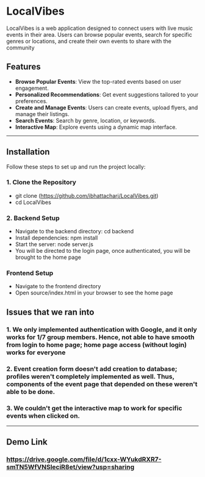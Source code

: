 # LocalVibes

LocalVibes is a web application designed to connect users with live music events in their area. Users can browse popular events, search for specific genres or locations, and create their own events to share with the community

## Features
- **Browse Popular Events**: View the top-rated events based on user engagement.
- **Personalized Recommendations**: Get event suggestions tailored to your preferences.
- **Create and Manage Events**: Users can create events, upload flyers, and manage their listings.
- **Search Events**: Search by genre, location, or keywords.
- **Interactive Map**: Explore events using a dynamic map interface.

---

## Installation

Follow these steps to set up and run the project locally:

### 1. Clone the Repository
- git clone (https://github.com/ibhattacharj/LocalVibes.git)
- cd LocalVibes

### 2. Backend Setup
- Navigate to the backend directory: cd backend
- Install dependencies: npm install
- Start the server: node server.js
- You will be directed to the login page, once authenticated, you will be brought to the home page

### Frontend Setup
- Navigate to the frontend directory
- Open source/index.html in your browser to see the home page


## Issues that we ran into

### 1. We only implemented authentication with Google, and it only works for 1/7 group members. Hence, not able to have smooth from login to home page; home page access (without login) works for everyone

### 2. Event creation form doesn't add creation to database; profiles weren't completely implemented as well. Thus, components of the event page that depended on these weren't able to be done.

### 3. We couldn't get the interactive map to work for specific events when clicked on.

---

## Demo Link

### https://drive.google.com/file/d/1cxx-WYukdRXR7-smTN5WfVNSleciR8et/view?usp=sharing